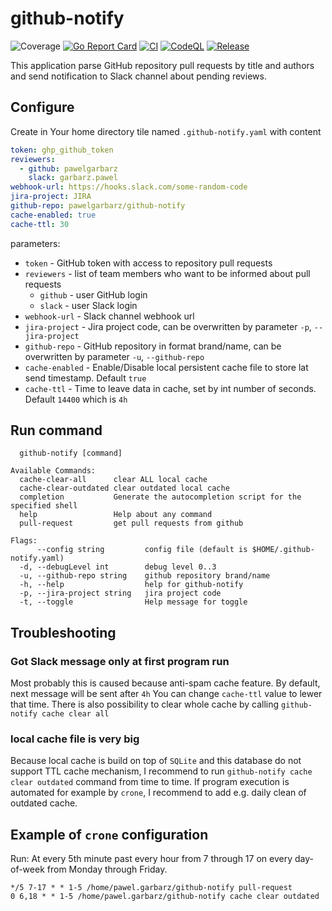 # github-notify
![Coverage](https://img.shields.io/badge/Coverage-100.0%25-brightgreen)
[![Go Report Card](https://goreportcard.com/badge/github.com/pawelgarbarz/github-notify?style=flat-square)](https://goreportcard.com/report/github.com/pawelgarbarz/github-notify)
[![CI](https://github.com/pawelgarbarz/github-notify/actions/workflows/main.yaml/badge.svg)](https://github.com/pawelgarbarz/github-notify/actions/workflows/main.yml)
[![CodeQL](https://github.com/pawelgarbarz/github-notify/actions/workflows/codeql-analysis.yml/badge.svg)](https://github.com/pawelgarbarz/github-notify/actions/workflows/codeql-analysis.yml)
[![Release](https://img.shields.io/github/release/pawelgarbarz/github-notify.svg?style=flat-square)](https://github.com/pawelgarbarz/github-notify/releases/latest)

This application parse GitHub repository pull requests by title and authors and send notification to Slack channel about pending reviews.

## Configure
Create in Your home directory tile named `.github-notify.yaml` with content
```yaml
token: ghp_github_token
reviewers:
  - github: pawelgarbarz
    slack: garbarz.pawel
webhook-url: https://hooks.slack.com/some-random-code
jira-project: JIRA
github-repo: pawelgarbarz/github-notify
cache-enabled: true
cache-ttl: 30
```

parameters:
- `token` - GitHub token with access to repository pull requests
- `reviewers` - list of team members who want to be informed about pull requests
  - `github` - user GitHub login
  - `slack` - user Slack login
- `webhook-url` - Slack channel webhook url
- `jira-project` - Jira project code, can be overwritten by parameter  `-p`, `--jira-project`
- `github-repo` - GitHub repository in format brand/name, can be overwritten by parameter  `-u`, `--github-repo`
- `cache-enabled` - Enable/Disable local persistent cache file to store lat send timestamp. Default `true`
- `cache-ttl` - Time to leave data in cache, set by int number of seconds. Default `14400` which is `4h`

## Run command
```shell
  github-notify [command]

Available Commands:
  cache-clear-all      clear ALL local cache
  cache-clear-outdated clear outdated local cache
  completion           Generate the autocompletion script for the specified shell
  help                 Help about any command
  pull-request         get pull requests from github

Flags:
      --config string         config file (default is $HOME/.github-notify.yaml)
  -d, --debugLevel int        debug level 0..3
  -u, --github-repo string    github repository brand/name
  -h, --help                  help for github-notify
  -p, --jira-project string   jira project code
  -t, --toggle                Help message for toggle
```

## Troubleshooting

### Got Slack message only at first program run
Most probably this is caused because anti-spam cache feature. By default, next message will be sent after `4h` You can change `cache-ttl` value to lewer that time. There is also possibility to clear whole cache by calling `github-notify cache clear all`

### local cache file is very big
Because local cache is build on top of `SQLite` and this database do not support TTL cache mechanism, I recommend to run `github-notify cache clear outdated` command from time to time.
If program execution is automated for example by `crone`, I recommend to add e.g. daily clean of outdated cache.

## Example of `crone` configuration

Run: At every 5th minute past every hour from 7 through 17 on every day-of-week from Monday through Friday.
```shell
*/5 7-17 * * 1-5 /home/pawel.garbarz/github-notify pull-request
0 6,18 * * 1-5 /home/pawel.garbarz/github-notify cache clear outdated
```